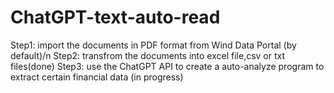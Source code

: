# ChatGPT-text-auto-read

Step1: import the documents in PDF format from Wind Data Portal (by default)/n
Step2: transfrom the documents into excel file,csv or txt files(done)
Step3: use the ChatGPT API to create a auto-analyze program to extract certain financial data (in progress)
